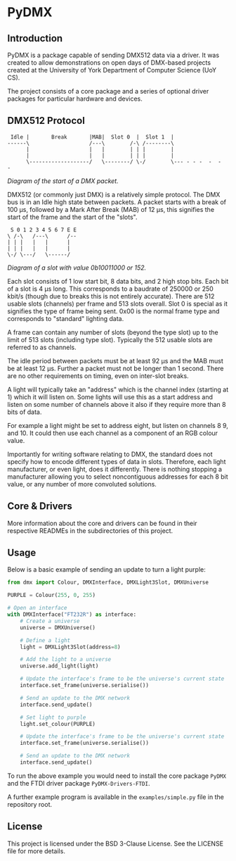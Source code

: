 # PyDMX

## Introduction

PyDMX is a package capable of sending DMX512 data via a driver. It was created to allow demonstrations on open days of DMX-based projects created at the University of York Department of Computer Science (UoY CS).

The project consists of a core package and a series of optional driver packages for particular hardware and devices.

## DMX512 Protocol

```
 Idle |       Break       |MAB|  Slot 0  |  Slot 1  |
------\                   /---\        /-\ /--------\
      |                   |   |        | | |        |
      |                   |   |        | | |        |
      \-------------------/   \--------/ \-/        \--- - - -  -  -  -

```
_Diagram of the start of a DMX packet._

DMX512 (or commonly just DMX) is a relatively simple protocol. The DMX bus is in an Idle high state between packets. A packet starts with a break of 100 μs, followed by a Mark After Break (MAB) of 12 μs, this signifies the start of the frame and the start of the "slots".

```
 S 0 1 2 3 4 5 6 7 E E
\ /-\   /---\      /--
| | |   |   |      |
| | |   |   |      |
\-/ \---/   \------/
```
_Diagram of a slot with value 0b10011000 or 152._

Each slot consists of 1 low start bit, 8 data bits, and 2 high stop bits. Each bit of a slot is 4 μs long. This corresponds to a baudrate of 250000 or 250 kbit/s (though due to breaks this is not entirely accurate). There are 512 usable slots (channels) per frame and 513 slots overall. Slot 0 is special as it signifies the type of frame being sent. 0x00 is the normal frame type and corresponds to "standard" lighting data.

A frame can contain any number of slots (beyond the type slot) up to the limit of 513 slots (including type slot). Typically the 512 usable slots are referred to as channels.

The idle period between packets must be at least 92 μs and the MAB must be at least 12 μs. Further a packet must not be longer than 1 second. There are no other requirements on timing, even on inter-slot breaks.

A light will typically take an "address" which is the channel index (starting at 1) which it will listen on. Some lights will use this as a start address and listen on some number of channels above it also if they require more than 8 bits of data.

For example a light might be set to address eight, but listen on channels 8 9, and 10. It could then use each channel as a component of an RGB colour value.

Importantly for writing software relating to DMX, the standard does not specify how to encode different types of data in slots. Therefore, each light manufacturer, or even light, does it differently. There is nothing stopping a manufacturer allowing you to select noncontiguous addresses for each 8 bit value, or any number of more convoluted solutions.

## Core & Drivers

More information about the core and drivers can be found in their respective READMEs in the subdirectories of this project.

## Usage

Below is a basic example of sending an update to turn a light purple:

```python
from dmx import Colour, DMXInterface, DMXLight3Slot, DMXUniverse

PURPLE = Colour(255, 0, 255)

# Open an interface
with DMXInterface("FT232R") as interface:
    # Create a universe
    universe = DMXUniverse()

    # Define a light
    light = DMXLight3Slot(address=8)

    # Add the light to a universe
    universe.add_light(light)

    # Update the interface's frame to be the universe's current state
    interface.set_frame(universe.serialise())

    # Send an update to the DMX network
    interface.send_update()

    # Set light to purple
    light.set_colour(PURPLE)

    # Update the interface's frame to be the universe's current state
    interface.set_frame(universe.serialise())

    # Send an update to the DMX network
    interface.send_update()
```

To run the above example you would need to install the core package `PyDMX` and the FTDI driver package `PyDMX-Drivers-FTDI`.

A further example program is available in the `examples/simple.py` file in the repository root.

## License

This project is licensed under the BSD 3-Clause License. See the LICENSE file for more details.
